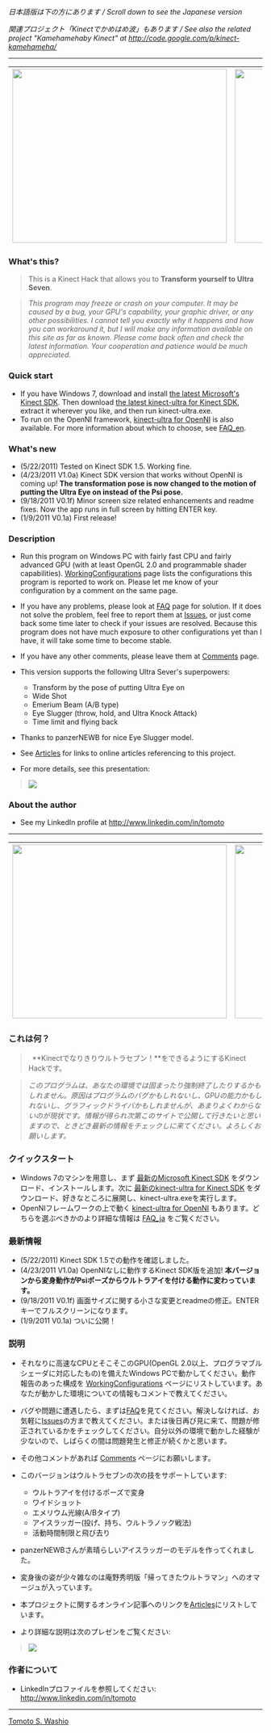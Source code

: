 _日本語版は下の方にあります / Scroll down to see the Japanese version_

_関連プロジェクト「Kinectでかめはめ波」もあります / See also the related project "Kamehamehaby Kinect" at http://code.google.com/p/kinect-kamehameha/_


---


| <a href='http://www.youtube.com/watch?feature=player_embedded&v=RUG-Uvq-J-w' target='_blank'><img src='http://img.youtube.com/vi/RUG-Uvq-J-w/0.jpg' width='425' height=344 /></a> | <a href='http://www.youtube.com/watch?feature=player_embedded&v=Uuq9SCL_LXY' target='_blank'><img src='http://img.youtube.com/vi/Uuq9SCL_LXY/0.jpg' width='425' height=344 /></a> |
|:----------------------------------------------------------------------------------------------------------------------------------------------------------------------------------|:----------------------------------------------------------------------------------------------------------------------------------------------------------------------------------|

### What's this? ###

> This is a Kinect Hack that allows you to **Transform yourself to Ultra Seven**.

> _This program may freeze or crash on your computer. It may be caused by a bug, your GPU's capability, your graphic driver, or any other possibilities. I cannot tell you exactly why it happens and how you can workaround it, but I will make any information available on this site as far as known. Please come back often and check the latest information. Your cooperation and patience would be much appreciated._

### Quick start ###

  * If you have Windows 7, download and install [the latest Microsoft's Kinect SDK](http://www.microsoft.com/en-us/kinectforwindows/develop/developer-downloads.aspx). Then download [the latest kinect-ultra for Kinect SDK](http://kinect-ultra.googlecode.com/files/kinect-ultra_1.0a_for_KinectSDK.zip), extract it wherever you like, and then run kinect-ultra.exe.
  * To run on the OpenNI framework, [kinect-ultra for OpenNI](http://kinect-ultra.googlecode.com/files/kinect-ultra_1.0a_for_OpenNI.zip) is also available. For more information about which to choose, see [FAQ\_en](FAQ_en.md).

### What's new ###

  * (5/22/2011) Tested on Kinect SDK 1.5. Working fine.
  * (4/23/2011 V1.0a) Kinect SDK version that works without OpenNI is coming up! **The transformation pose is now changed to the motion of putting the Ultra Eye on instead of the Psi pose.**
  * (9/18/2011 V0.1f) Minor screen size related enhancements and readme fixes. Now the app runs in full screen by hitting ENTER key.
  * (1/9/2011 V0.1a) First release!

### Description ###

  * Run this program on Windows PC with fairly fast CPU and fairly advanced GPU (with at least OpenGL 2.0 and programmable shader capabilities). [WorkingConfigurations](WorkingConfigurations.md) page lists the configurations this program is reported to work on. Please let me know of your configuration by a comment on the same page.

  * If you have any problems, please look at [FAQ](FAQ_en.md) page for solution. If it does not solve the problem, feel free to report them at [Issues](http://code.google.com/p/kinect-ultra/issues/list), or just come back some time later to check if your issues are resolved. Because this program does not have much exposure to other configurations yet than I have, it will take some time to become stable.

  * If you have any other comments, please leave them at [Comments](Comments.md) page.

  * This version supports the following Ultra Sever's superpowers:
    * Transform by the pose of putting Ultra Eye on
    * Wide Shot
    * Emerium Beam (A/B type)
    * Eye Slugger (throw, hold, and Ultra Knock Attack)
    * Time limit and flying back

  * Thanks to panzerNEWB for nice Eye Slugger model.

  * See [Articles](Articles.md) for links to online articles referencing to this project.

  * For more details, see this presentation:

> [![](http://kinect-ultra.googlecode.com/svn/wiki/image/title.png)](http://www.slideboom.com/presentations/377272/Kinect-Hacks-for-Dummies)

### About the author ###

  * See my LinkedIn profile at http://www.linkedin.com/in/tomoto


---


| <a href='http://www.youtube.com/watch?feature=player_embedded&v=eCbURRDUUdI' target='_blank'><img src='http://img.youtube.com/vi/eCbURRDUUdI/0.jpg' width='425' height=344 /></a> | <a href='http://www.youtube.com/watch?feature=player_embedded&v=kxvn98lqr5Y' target='_blank'><img src='http://img.youtube.com/vi/kxvn98lqr5Y/0.jpg' width='425' height=344 /></a> |
|:----------------------------------------------------------------------------------------------------------------------------------------------------------------------------------|:----------------------------------------------------------------------------------------------------------------------------------------------------------------------------------|

### これは何？ ###

> ` `**Kinectでなりきりウルトラセブン！**をできるようにするKinect Hackです。

> _このプログラムは、あなたの環境では固まったり強制終了したりするかもしれません。原因はプログラムのバグかもしれないし、GPUの能力かもしれないし、グラフィックドライバかもしれませんが、あまりよくわからないのが現状です。情報が得られ次第このサイトで公開して行きたいと思いますので、ときどき最新の情報をチェックしに来てください。よろしくお願いします。_

### クイックスタート ###

  * Windows 7のマシンを用意し、まず [最新のMicrosoft Kinect SDK](http://www.microsoft.com/en-us/kinectforwindows/develop/developer-downloads.aspx) をダウンロード、インストールします。次に [最新のkinect-ultra for Kinect SDK](http://kinect-ultra.googlecode.com/files/kinect-ultra_1.0a_for_KinectSDK.zip) をダウンロード、好きなところに展開し、kinect-ultra.exeを実行します。
  * OpenNIフレームワークの上で動く [kinect-ultra for OpenNI](http://kinect-ultra.googlecode.com/files/kinect-ultra_1.0a_for_OpenNI.zip) もあります。どちらを選ぶべきかのより詳細な情報は [FAQ\_ja](FAQ_ja.md) をご覧ください。

### 最新情報 ###

  * (5/22/2011) Kinect SDK 1.5での動作を確認しました。
  * (4/23/2011 V1.0a) OpenNIなしに動作するKinect SDK版を追加! **本バージョンから変身動作がPsiポーズからウルトラアイを付ける動作に変わっています。**
  * (9/18/2011 V0.1f) 画面サイズに関する小さな変更とreadmeの修正。ENTERキーでフルスクリーンになります。
  * (1/9/2011 V0.1a) ついに公開！

### 説明 ###

  * それなりに高速なCPUとそこそこのGPU(OpenGL 2.0以上、プログラマブルシェーダに対応したもの)を備えたWindows PCで動かしてください。動作報告のあった構成を [WorkingConfigurations](WorkingConfigurations.md) ページにリストしています。あなたが動かした環境についての情報もコメントで教えてください。

  * バグや問題に遭遇したら、まずは[FAQ](FAQ_ja.md)を見てください。解決しなければ、お気軽に[Issues](http://code.google.com/p/kinect-ultra/issues/list)の方まで教えてください。または後日再び見に来て、問題が修正されているかをチェックしてください。自分以外の環境で動かした経験が少ないので、しばらくの間は問題発生と修正が続くかと思います。

  * その他コメントがあれば [Comments](Comments.md) ページにお願いします。

  * このバージョンはウルトラセブンの次の技をサポートしています:
    * ウルトラアイを付けるポーズで変身
    * ワイドショット
    * エメリウム光線(A/Bタイプ)
    * アイスラッガー(投げ、持ち、ウルトラノック戦法)
    * 活動時間制限と飛び去り

  * panzerNEWBさんが素晴らしいアイスラッガーのモデルを作ってくれました。

  * 変身後の姿が少々雑なのは庵野秀明版「帰ってきたウルトラマン」へのオマージュが入っています。

  * 本プロジェクトに関するオンライン記事へのリンクを[Articles](Articles.md)にリストしています。

  * より詳細な説明は次のプレゼンをご覧ください:

> [![](http://kinect-ultra.googlecode.com/svn/wiki/image/title.png)](http://www.slideboom.com/presentations/377555/Kinect-Hacks-for-Dummies-in-Japanese)

### 作者について ###

  * LinkedInプロファイルを参照してください: http://www.linkedin.com/in/tomoto


---

<a href='https://plus.google.com/113656725478355493697?rel=author'>Tomoto S. Washio</a>